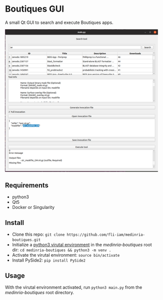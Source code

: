 # Boutiques GUI

A small Qt GUI to search and execute Boutiques apps.

![Boutique Screenshot](boutiques-gui.png)

## Requirements

 - python3
 - Qt5
 - Docker or Singularity

## Install

 - Clone this repo: `git clone https://github.com/fli-iam/medinria-boutiques.git`
 - Initialize a [python3 virutal environment](https://docs.python.org/3/library/venv.html) in the *medinria-boutiques* root dir: `cd medinria-boutiques && python3 -m venv .`
 - Activate the virutal environment: `source bin/activate`
 - Install PySide2: `pip install PySide2`

## Usage

With the virutal environment activated, run `python3 main.py` from the *medinria-boutiques* root directory.